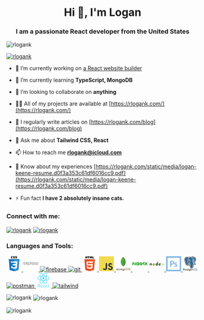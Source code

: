 <h1 align="center">Hi 👋, I'm Logan</h1>
<h3 align="center">I am a passionate React developer from the United States</h3>

<p align="left"> <img src="https://komarev.com/ghpvc/?username=rlogank&label=Profile%20views&color=0e75b6&style=flat" alt="rlogank" /> </p>

<p align="left"> <a href="https://twitter.com/rlogank" target="blank"><img src="https://img.shields.io/twitter/follow/rlogank?logo=twitter&style=for-the-badge" alt="rlogank" /></a> </p>

- 🔭 I’m currently working on [a React website builder](https://rlogank.com/site-builder/)

- 🌱 I’m currently learning **TypeScript, MongoDB**

- 👯 I’m looking to collaborate on **anything**

- 👨‍💻 All of my projects are available at [https://rlogank.com/](https://rlogank.com/)

- 📝 I regularly write articles on [https://rlogank.com/blog](https://rlogank.com/blog)

- 💬 Ask me about **Tailwind CSS, React**

- 📫 How to reach me **rlogank@icloud.com**

- 📄 Know about my experiences [https://rlogank.com/static/media/logan-keene-resume.d0f3a353c61df6016cc9.pdf](https://rlogank.com/static/media/logan-keene-resume.d0f3a353c61df6016cc9.pdf)

- ⚡ Fun fact **I have 2 absolutely insane cats.**

<h3 align="left">Connect with me:</h3>
<p align="left">
<a href="https://twitter.com/rlogank" target="blank"><img align="center" src="https://raw.githubusercontent.com/rahuldkjain/github-profile-readme-generator/master/src/images/icons/Social/twitter.svg" alt="rlogank" height="30" width="40" /></a>
<a href="https://linkedin.com/in/rlogank" target="blank"><img align="center" src="https://raw.githubusercontent.com/rahuldkjain/github-profile-readme-generator/master/src/images/icons/Social/linked-in-alt.svg" alt="rlogank" height="30" width="40" /></a>
</p>

<h3 align="left">Languages and Tools:</h3>
<p align="left"> <a href="https://www.w3schools.com/css/" target="_blank" rel="noreferrer"> <img src="https://raw.githubusercontent.com/devicons/devicon/master/icons/css3/css3-original-wordmark.svg" alt="css3" width="40" height="40"/> </a> <a href="https://expressjs.com" target="_blank" rel="noreferrer"> <img src="https://raw.githubusercontent.com/devicons/devicon/master/icons/express/express-original-wordmark.svg" alt="express" width="40" height="40"/> </a> <a href="https://firebase.google.com/" target="_blank" rel="noreferrer"> <img src="https://www.vectorlogo.zone/logos/firebase/firebase-icon.svg" alt="firebase" width="40" height="40"/> </a> <a href="https://git-scm.com/" target="_blank" rel="noreferrer"> <img src="https://www.vectorlogo.zone/logos/git-scm/git-scm-icon.svg" alt="git" width="40" height="40"/> </a> <a href="https://www.w3.org/html/" target="_blank" rel="noreferrer"> <img src="https://raw.githubusercontent.com/devicons/devicon/master/icons/html5/html5-original-wordmark.svg" alt="html5" width="40" height="40"/> </a> <a href="https://developer.mozilla.org/en-US/docs/Web/JavaScript" target="_blank" rel="noreferrer"> <img src="https://raw.githubusercontent.com/devicons/devicon/master/icons/javascript/javascript-original.svg" alt="javascript" width="40" height="40"/> </a> <a href="https://www.mongodb.com/" target="_blank" rel="noreferrer"> <img src="https://raw.githubusercontent.com/devicons/devicon/master/icons/mongodb/mongodb-original-wordmark.svg" alt="mongodb" width="40" height="40"/> </a> <a href="https://www.nginx.com" target="_blank" rel="noreferrer"> <img src="https://raw.githubusercontent.com/devicons/devicon/master/icons/nginx/nginx-original.svg" alt="nginx" width="40" height="40"/> </a> <a href="https://nodejs.org" target="_blank" rel="noreferrer"> <img src="https://raw.githubusercontent.com/devicons/devicon/master/icons/nodejs/nodejs-original-wordmark.svg" alt="nodejs" width="40" height="40"/> </a> <a href="https://www.photoshop.com/en" target="_blank" rel="noreferrer"> <img src="https://raw.githubusercontent.com/devicons/devicon/master/icons/photoshop/photoshop-line.svg" alt="photoshop" width="40" height="40"/> </a> <a href="https://www.postgresql.org" target="_blank" rel="noreferrer"> <img src="https://raw.githubusercontent.com/devicons/devicon/master/icons/postgresql/postgresql-original-wordmark.svg" alt="postgresql" width="40" height="40"/> </a> <a href="https://postman.com" target="_blank" rel="noreferrer"> <img src="https://www.vectorlogo.zone/logos/getpostman/getpostman-icon.svg" alt="postman" width="40" height="40"/> </a> <a href="https://reactjs.org/" target="_blank" rel="noreferrer"> <img src="https://raw.githubusercontent.com/devicons/devicon/master/icons/react/react-original-wordmark.svg" alt="react" width="40" height="40"/> </a> <a href="https://tailwindcss.com/" target="_blank" rel="noreferrer"> <img src="https://www.vectorlogo.zone/logos/tailwindcss/tailwindcss-icon.svg" alt="tailwind" width="40" height="40"/> </a> </p>

<p><img align="left" src="https://github-readme-stats.vercel.app/api/top-langs?username=rlogank&show_icons=true&locale=en&layout=compact" alt="rlogank" /></p>

<p>&nbsp;<img align="center" src="https://github-readme-stats.vercel.app/api?username=rlogank&show_icons=true&locale=en" alt="rlogank" /></p>

<p><img align="center" src="https://github-readme-streak-stats.herokuapp.com/?user=rlogank&" alt="rlogank" /></p>


